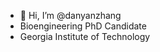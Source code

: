 - 👋 Hi, I’m @danyanzhang
- Bioengineering PhD Candidate
- Georgia Institute of Technology

<!---
danyanzhang/danyanzhang is a ✨ special ✨ repository because its `README.md` (this file) appears on your GitHub profile.
You can click the Preview link to take a look at your changes.
--->
